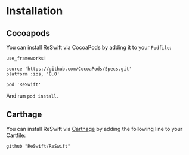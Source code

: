 # Installation

## Cocoapods

You can install ReSwift via CocoaPods by adding it to your `Podfile`:

    use_frameworks!

    source 'https://github.com/CocoaPods/Specs.git'
    platform :ios, '8.0'

    pod 'ReSwift'

And run `pod install`.

## Carthage

You can install ReSwift via [Carthage]() by adding the following line to your Cartfile:

    github "ReSwift/ReSwift"
